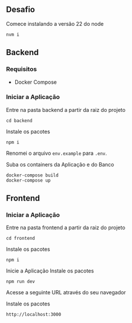 ## Desafio


Comece instalando a versão 22 do node
```
nvm i
```

## Backend

### Requisitos
- Docker Compose

### Iniciar a Aplicação

Entre na pasta backend a partir da raiz do projeto
```
cd backend
```

Instale os pacotes

```
npm i
```

Renomei o arquivo `env.example` para `.env`.

Suba os containers da Aplicação e do Banco

```
docker-compose build
docker-compose up
```

## Frontend

### Iniciar a Aplicação

Entre na pasta frontend a partir da raiz do projeto
```
cd frontend
```


Instale os pacotes

```
npm i
```

Inicie a Aplicação
Instale os pacotes


```
npm run dev
```

Acesse a seguinte URL através do seu navegador

Instale os pacotes

```
http://localhost:3000
```